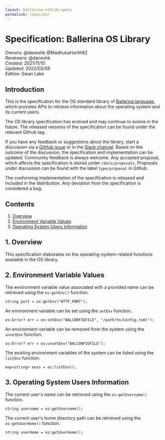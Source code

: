 ```yaml
---
layout: ballerina-stdlib-specs
permalink: /spec/os/
---
```


# Specification: Ballerina OS Library

_Owners_: @daneshk @MadhukaHarith92  
_Reviewers_: @daneshk  
_Created_: 2021/11/10  
_Updated_: 2022/02/08  
_Edition_: Swan Lake  

## Introduction
This is the specification for the OS standard library of [Ballerina language](https://ballerina.io/), which provides APIs to retrieve information about the operating system and its current users.

The OS library specification has evolved and may continue to evolve in the future. The released versions of the specification can be found under the relevant Github tag.

If you have any feedback or suggestions about the library, start a discussion via a [GitHub issue](https://github.com/ballerina-platform/ballerina-standard-library/issues) or in the [Slack channel](https://ballerina.io/community/). Based on the outcome of the discussion, the specification and implementation can be updated. Community feedback is always welcome. Any accepted proposal, which affects the specification is stored under `/docs/proposals`. Proposals under discussion can be found with the label `type/proposal` in Github.

The conforming implementation of the specification is released and included in the distribution. Any deviation from the specification is considered a bug.

## Contents

1. [Overview](#1-overview)
2. [Environment Variable Values](#2-environment-variable-values)
3. [Operating System Users Information](#3-operating-system-users-information)

## 1. Overview
This specification elaborates on the operating-system-related functions available in the OS library.

## 2. Environment Variable Values
The environment variable value associated with a provided name can be retrieved using the `os:getEnv()` function.
```ballerina
string port = os:getEnv("HTTP_PORT");
```

An environment variable can be set using the `setEnv` function.
```ballerina
os:Error? err = os:setEnv("BALCONFIGFILE", "/path/to/Config.toml");
```

An environment variable can be removed from the system using the `unsetEnv` function.
```ballerina
os:Error? err = os:unsetEnv("BALCONFIGFILE");
```

The existing environment variables of the system can be listed using the `listEnv` function.
```ballerina
map<string> envs = os:listEnv();
```

## 3. Operating System Users Information
The current user's name can be retrieved using the `os:getUsername()` function.
```ballerina
string username = os:getUsername();
```

The current user's home directory path can be retrieved using the `os:getUserHome()` function.
```ballerina
string userHome = os:getUserHome();
```
